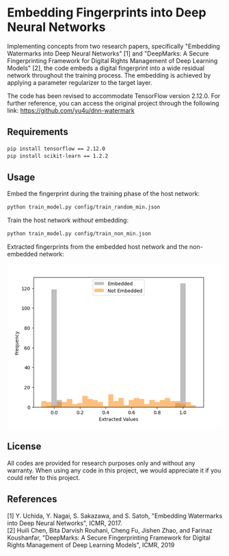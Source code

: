 Embedding Fingerprints into Deep Neural Networks
====
Implementing concepts from two research papers, specifically "Embedding Watermarks into Deep Neural Networks" [1] 
and "DeepMarks: A Secure Fingerprinting Framework for Digital Rights Management of Deep Learning Models" [2], 
the code embeds a digital fingerprint into a wide residual network  throughout the training process. 
The embedding is achieved by applying a parameter regularizer to the target layer.

The code has been revised to accommodate TensorFlow version 2.12.0. 
For further reference, you can access the original project through the following link: https://github.com/yu4u/dnn-watermark

## Requirements
```sh
pip install tensorflow == 2.12.0 
pip install scikit-learn == 1.2.2 
```

## Usage
Embed the fingerprint during the training phase of the host network:

```sh
python train_model.py config/train_random_min.json
```

Train the host network *without* embedding:

```sh
python train_model.py config/train_non_min.json 
```

Extracted fingerprints from the embedded host network and the non-embedded network:

![](images/fingerprint.png)

## License
All codes are provided for research purposes only and without any warranty.
When using any code in this project, we would appreciate it if you could refer to this project.


## References
[1] Y. Uchida, Y. Nagai, S. Sakazawa, and S. Satoh, "Embedding Watermarks into Deep Neural Networks", ICMR, 2017. \
[2] Huili Chen, Bita Darvish Rouhani, Cheng Fu, Jishen Zhao, and Farinaz Koushanfar, "DeepMarks: A Secure Fingerprinting 
    Framework for Digital Rights Management of Deep Learning Models", ICMR, 2019

